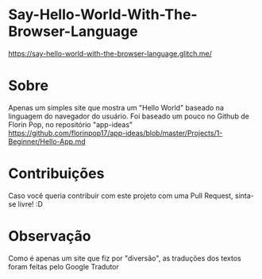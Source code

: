 # Say-Hello-World-With-The-Browser-Language

https://say-hello-world-with-the-browser-language.glitch.me/

# Sobre
Apenas um simples site que mostra um "Hello World" baseado na linguagem do navegador do usuário. Foi baseado um pouco no Github de Florin Pop, no repositório "app-ideas"           
https://github.com/florinpop17/app-ideas/blob/master/Projects/1-Beginner/Hello-App.md


 # Contribuições
 Caso você queria contribuir com este projeto com uma Pull Request, sinta-se livre! :D


# Observação
Como é apenas um site que fiz por "diversão", as traduções dos textos foram feitas pelo Google Tradutor
